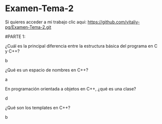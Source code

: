 # Examen-Tema-2

Si quieres acceder a mi trabajo clic aqui: https://github.com/vitaliy-pg/Examen-Tema-2.git

#PARTE 1:

¿Cuál es la principal diferencia entre la estructura básica del programa en C y C++?

b

¿Qué es un espacio de nombres en C++?


a

En programación orientada a objetos en C++, ¿qué es una clase?

d

¿Qué son los templates en C++?

b
